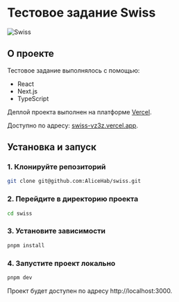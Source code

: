 # Тестовое задание Swiss

![Swiss](https://i.ibb.co/TcC74nX/localhost-3000.png)

## О проекте

Тестовое задание выполнялось с помощью:
- React
- Next.js
- TypeScript

Деплой проекта выполнен на платформе [Vercel](https://vercel.com/).

Доступно по адресу: [swiss-vz3z.vercel.app](https://swiss-vz3z.vercel.app/).

## Установка и запуск

### 1. Клонируйте репозиторий

```bash
git clone git@github.com:AliceHab/swiss.git
```

### 2. Перейдите в директорию проекта

```bash
cd swiss
```

### 3. Установите зависимости

```bash
pnpm install
```

### 4. Запустите проект локально

```bash
pnpm dev
```

Проект будет доступен по адресу http://localhost:3000.
